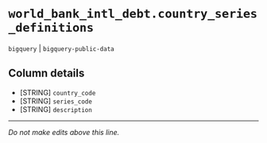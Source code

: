 # `world_bank_intl_debt.country_series_definitions`
`bigquery` | `bigquery-public-data`

## Column details
* [STRING]    `country_code`
* [STRING]    `series_code`
* [STRING]    `description`

-------------------------------------------------------------------------------
*Do not make edits above this line.*

